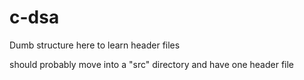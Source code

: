 # c-dsa

Dumb structure here to learn header files

should probably move into a "src" directory and have one header file